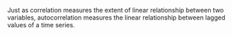 Just as correlation measures the extent of linear relationship between two variables, autocorrelation measures the linear relationship between lagged values of a time series.
